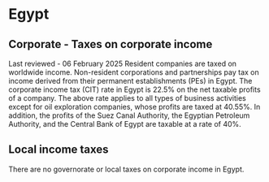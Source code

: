 # Egypt
## Corporate - Taxes on corporate income
Last reviewed - 06 February 2025
Resident companies are taxed on worldwide income. Non-resident corporations and partnerships pay tax on income derived from their permanent establishments (PEs) in Egypt.
The corporate income tax (CIT) rate in Egypt is 22.5% on the net taxable profits of a company.
The above rate applies to all types of business activities except for oil exploration companies, whose profits are taxed at 40.55%. In addition, the profits of the Suez Canal Authority, the Egyptian Petroleum Authority, and the Central Bank of Egypt are taxable at a rate of 40%.
## Local income taxes
There are no governorate or local taxes on corporate income in Egypt.
